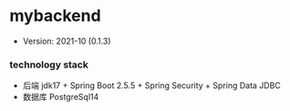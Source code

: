 # mybackend
* Version: 2021-10 (0.1.3)

### technology stack
* 后端 jdk17 + Spring Boot 2.5.5 + Spring Security + Spring Data JDBC
* 数据库 PostgreSql14


